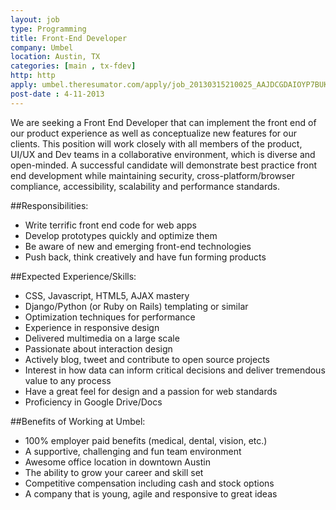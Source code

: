 ```yaml
---
layout: job
type: Programming
title: Front-End Developer
company: Umbel
location: Austin, TX
categories: [main , tx-fdev]
http: http
apply: umbel.theresumator.com/apply/job_20130315210025_AAJDCGDAIOYP7BUK/Front-End-Web-Developer.html
post-date : 4-11-2013
---
```


We are seeking a Front End Developer that can implement the front end of our product experience as well as conceptualize new features for our clients. This position will work closely with all members of the product, UI/UX and Dev teams in a collaborative environment, which is diverse and open-minded. A successful candidate will demonstrate best practice front end development while maintaining security, cross-platform/browser compliance, accessibility, scalability and performance standards.

##Responsibilities:

* Write terrific front end code for web apps
* Develop prototypes quickly and optimize them
* Be aware of new and emerging front-end technologies
* Push back, think creatively and have fun forming products

##Expected Experience/Skills:

* CSS, Javascript, HTML5, AJAX mastery
* Django/Python (or Ruby on Rails) templating or similar
* Optimization techniques for performance
* Experience in responsive design
* Delivered multimedia on a large scale
* Passionate about interaction design
* Actively blog, tweet and contribute to open source projects
* Interest in how data can inform critical decisions and deliver tremendous value to any process
* Have a great feel for design and a passion for web standards
* Proficiency in Google Drive/Docs

##Benefits of Working at Umbel:

* 100% employer paid benefits (medical, dental, vision, etc.)
* A supportive, challenging and fun team environment
* Awesome office location in downtown Austin
* The ability to grow your career and skill set
* Competitive compensation including cash and stock options
* A company that is young, agile and responsive to great ideas

